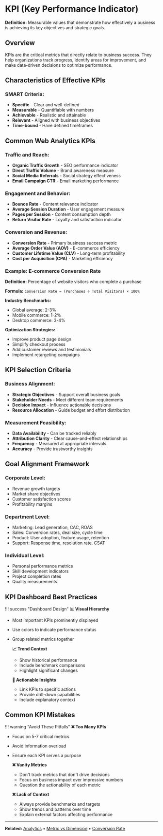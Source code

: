 # KPI (Key Performance Indicator)

**Definition:** Measurable values that demonstrate how effectively a business is achieving its key objectives and strategic goals.

## Overview

KPIs are the critical metrics that directly relate to business success. They help organizations track progress, identify areas for improvement, and make data-driven decisions to optimize performance.

## Characteristics of Effective KPIs

### SMART Criteria:
- **Specific** - Clear and well-defined
- **Measurable** - Quantifiable with numbers
- **Achievable** - Realistic and attainable
- **Relevant** - Aligned with business objectives
- **Time-bound** - Have defined timeframes

## Common Web Analytics KPIs

### Traffic and Reach:
- **Organic Traffic Growth** - SEO performance indicator
- **Direct Traffic Volume** - Brand awareness measure
- **Social Media Referrals** - Social strategy effectiveness
- **Email Campaign CTR** - Email marketing performance

### Engagement and Behavior:
- **Bounce Rate** - Content relevance indicator
- **Average Session Duration** - User engagement measure
- **Pages per Session** - Content consumption depth
- **Return Visitor Rate** - Loyalty and satisfaction indicator

### Conversion and Revenue:
- **Conversion Rate** - Primary business success metric
- **Average Order Value (AOV)** - E-commerce efficiency
- **Customer Lifetime Value (CLV)** - Long-term profitability
- **Cost per Acquisition (CPA)** - Marketing efficiency

### Example: E-commerce Conversion Rate

**Definition:** Percentage of website visitors who complete a purchase

**Formula:** `Conversion Rate = (Purchases ÷ Total Visitors) × 100%`

**Industry Benchmarks:**
- Global average: 2-3%
- Mobile commerce: 1-2%
- Desktop commerce: 3-4%

**Optimization Strategies:**
- Improve product page design
- Simplify checkout process
- Add customer reviews and testimonials
- Implement retargeting campaigns

## KPI Selection Criteria

### Business Alignment:
- **Strategic Objectives** - Support overall business goals
- **Stakeholder Needs** - Meet different team requirements
- **Decision Impact** - Influence actionable decisions
- **Resource Allocation** - Guide budget and effort distribution

### Measurement Feasibility:
- **Data Availability** - Can be tracked reliably
- **Attribution Clarity** - Clear cause-and-effect relationships
- **Frequency** - Measured at appropriate intervals
- **Accuracy** - Provide trustworthy insights

## Goal Alignment Framework

### Corporate Level:
- Revenue growth targets
- Market share objectives
- Customer satisfaction scores
- Profitability margins

### Department Level:
- Marketing: Lead generation, CAC, ROAS
- Sales: Conversion rates, deal size, cycle time
- Product: User adoption, feature usage, retention
- Support: Response time, resolution rate, CSAT

### Individual Level:
- Personal performance metrics
- Skill development indicators
- Project completion rates
- Quality measurements

## KPI Dashboard Best Practices

!!! success "Dashboard Design"
**📊 Visual Hierarchy**
- Most important KPIs prominently displayed
- Use colors to indicate performance status
- Group related metrics together

    **📈 Trend Context**
    - Show historical performance
    - Include benchmark comparisons
    - Highlight significant changes
    
    **🎯 Actionable Insights**
    - Link KPIs to specific actions
    - Provide drill-down capabilities
    - Include explanatory context

## Common KPI Mistakes

!!! warning "Avoid These Pitfalls"
**❌ Too Many KPIs**
- Focus on 5-7 critical metrics
- Avoid information overload
- Ensure each KPI serves a purpose

    **❌ Vanity Metrics**
    - Don't track metrics that don't drive decisions
    - Focus on business impact over impressive numbers
    - Question the actionability of each metric
    
    **❌ Lack of Context**
    - Always provide benchmarks and targets
    - Show trends and patterns over time
    - Explain external factors affecting performance

---

**Related:** [Analytics](analytics.md) • [Metric vs Dimension](metric-vs-dimension.md) • [Conversion Rate](../conversion-metrics.md)